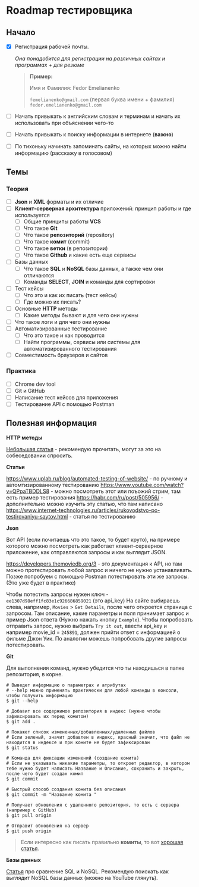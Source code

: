 # Roadmap тестировщика

## Начало

- [x] Регистрация рабочей почты.
  
  *Она понадобится для регистрации на различных сайтах и программах + для резюме*
  
  > **Пример:**
  > 
  > Имя и Фамилия: Fedor Emelianenko
  > 
  > `femelianenko@gmail.com` (первая буква имени + фамилия) 
  > `fedor.emelianenko@gmail.com`

- [ ] Начать привыкать к английским словам и терминам и начать их использовать при объяснении чего-то
- [ ] Начать привыкать к поиску информации в интернете (**важно**)
- [ ] По тихоньку начинать запоминать сайты, на которых можно найти информацию (расскажу в голосовом)

## Темы

### Теория

- [ ] **Json** и **XML** форматы и их отличие
- [ ] **Клиент-серверная архитектура** приложений: принцип работы и где используется
  - [ ] Общие принципы работы **VCS**
  - [ ] Что такое **Git**
  - [ ] Что такое **репозиторий** (repository)
  - [ ] Что такое **комит** (commit)
  - [ ] Что такое **ветки** (в репозитории)
  - [ ] Что такое **Github** и какие есть еще сервисы
- [ ] Базы данных
  - [ ] Что такое **SQL** и **NoSQL** базы данных, а также чем они отличаются
  - [ ] Команды **SELECT**, **JOIN** и команды для сортировки
- [ ] Тест кейсы
  - [ ] Что это и как их писать (тест кейсы) 
  - [ ] Где можно их писать?
- [ ] Основные **HTTP** методы
  - [ ] Какие методы бывают и для чего они нужны
- [ ] Что такое логи и для чего они нужны
- [ ] Автоматизированные тестирование
  - [ ] Что это такое и как проводится
  - [ ] Найти программы, сервисы или системы для автоматизированного тестирования 
- [ ] Совместимость браузеров и сайтов

### Практика

- [ ] Chrome dev tool
- [ ] Git и GitHub
- [ ] Написание тест кейсов для приложения
- [ ] Тестирование API с помощью Postman

## Полезная информация

**HTTP методы**

[Небольшая статья](https://developer.mozilla.org/ru/docs/Glossary/Idempotent) - рекомендую прочитать, могут за это на собеседовании спросить. 

**Статьи**

https://www.uplab.ru/blog/automated-testing-of-website/ - по ручному и автомтизированному тестированию
https://www.youtube.com/watch?v=QPpaTBDDLS8 - можно посмотреть этот или поъожий стрим, там есть пример тестирования
https://habr.com/ru/post/505956/ - дополнительно можно изучить эту статью, что там написано
https://www.internet-technologies.ru/articles/rukovodstvo-po-testirovaniyu-saytov.html - статья по тестированию

**Json**

Вот API (если почитаешь что это такое, то будет круто), на примере которого можно посмотреть как работает клиент-серверное приложение, как отправляются запросы и как выглядит JSON.

https://developers.themoviedb.org/3 - это документация к API, но там можно протестировать любой запрос и ничего не нужно устанавливать. Позже попробуем с помощью Postman потестировать эти же запросы. (Это уже будет в практике)

Чтобы потестить запросы нужен ключ - `ee1307d98eff1fc83e1c926686859021` (это api_key)
На сайте выбираешь слева, например, `Movies` > `Get Details`, после чего откроется страница с запросом. Там описание, какие параметры и поля принимает запрос и пример Json ответа (Нужно нажать кнопку `Example`). 
Чтобы попробовать отправить запрос, нужно выбрать `Try it out`, ввести api_key и например movie_id = `245891`, должен прийти ответ с информацией о фильме Джон Уик.
По аналогии можешь попробовать другие запросы потестировать. 

**Git**

Для выполнения команд, нужно убедится что ты находишься в папке репозитория, в корне.

```shell
# Выведет информацию о параметрах и атрибутах
# --help можно применять практически для любой команды в консоли, чтобы получить информацию
$ git --help

# Добавит все содержимое репозитория в индекс (нужно чтобы зафиксировать их перед комитом) 
$ git add .

# Покажет список измененных/добавленных/удаленных файлов
# Если зеленый, значит добавлен в индекс, красный значит, что файл не находится в индексе и при комите не будет зафиксирован
$ git status

# Команда для фиксации изменений (создание комита)
# Если не указывать никакие параметры, то откроет редактор, в котором тебе нужно будет написать Название и Описание, сохранить и закрыть, после чего будет создан комит
$ git commit

# Быстрый способ создания комита без описания
$ git commit -m "Название комита "

# Получает обновления с удаленного репозитория, то есть с сервера (например с GitHub)
$ git pull origin

# Отправит обновления на сервер
$ git push origin
```

> Если интересно как писать правильно **комиты**, то вот [хорошая статья](https://habr.com/ru/post/416887/).

**Базы данных**

[Статья](https://mcs.mail.ru/blog/sravnenie-sql-i-nosql-kak-vybrat-sistemu-hraneniya-dannyh) про сравнение SQL и NoSQL.
Рекомендую поискать как выглядит NoSQL базы данных (можно на YouTube глянуть).
